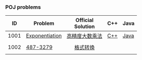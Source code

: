 ### POJ problems

| ID | Problem | Official<br/>Solution | C++ | Java |
| --- | --- | :---: | :--- | :--- |
| 1001 | [Exponentiation](http://poj.org/problem?id=1001) | [高精度大数乘法](https://leetcode.com/problems/two-sum/solution/) | [C++](0001-Two-Sum/cpp-0001/) | [Java](0001-Two-Sum/java-0001/src/) | |
| | | | | |
| 1002 | [487-3279](http://poj.org/problem?id=1002) | [格式转换](https://github.com/NOVA-QY/ACM-Learning/blob/master/POJ/1002.cpp) |  | |
| | | | | |


